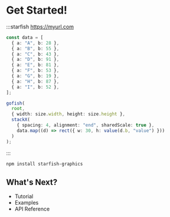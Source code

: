 # Get Started!

:::starfish https://myurl.com

```ts
const data = [
  { a: "A", b: 28 },
  { a: "B", b: 55 },
  { a: "C", b: 43 },
  { a: "D", b: 91 },
  { a: "E", b: 81 },
  { a: "F", b: 53 },
  { a: "G", b: 19 },
  { a: "H", b: 87 },
  { a: "I", b: 52 },
];

gofish(
  root,
  { width: size.width, height: size.height },
  stackX(
    { spacing: 4, alignment: "end", sharedScale: true },
    data.map((d) => rect({ w: 30, h: value(d.b, "value") }))
  )
);
```

:::

```bash
npm install starfish-graphics
```

## What's Next?

- Tutorial
- Examples
- API Reference
<!-- - Guides -->
